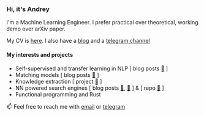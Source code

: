 ### Hi, it's Andrey

I'm a Machine Learning Engineer.
I prefer practical over theoretical, working demo over arXiv paper.

My CV is [here](https://blog.vasnetsov.com/andrey_vasnetsov_cv.pdf).
I also have a [blog](https://blog.vasnetsov.com) and a [telegram channel](https://t.me/neural_network_engineering)

#### My interests and projects

* Self-supervised and transfer learning in NLP [ blog posts [🔗](https://blog.vasnetsov.com/posts/memory-augmented/) ]
* Matching models [ blog posts [🔗](https://blog.vasnetsov.com/posts/nn-matching/) ]
* Knowledge extraction [ project [🔗](https://mention.vasnetsov.com/) ]
* NN powered search engines [ blog posts [🔗](https://blog.vasnetsov.com/posts/categorical-hnsw/), [🔗](https://blog.vasnetsov.com/posts/categorical-hnsw-part-2/) ]
 & [ repo [🔗](https://github.com/generall/cat_hnswlib) ]
* Functional programming and Rust




📫 Feel free to reach me with [email](mailto:andrey@vasnetsov.com) or [telegram](https://t.me/generall93)
<!--
**generall/generall** is a ✨ _special_ ✨ repository because its `README.md` (this file) appears on your GitHub profile.

Here are some ideas to get you started:

- 🔭 I’m currently working on ...
- 🌱 I’m currently learning ...
- 👯 I’m looking to collaborate on ...
- 🤔 I’m looking for help with ...
- 💬 Ask me about ...
- 📫 How to reach me: ...
- 😄 Pronouns: ...
- ⚡ Fun fact: ...
-->
